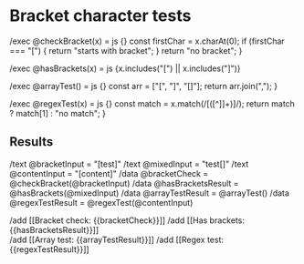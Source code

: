 # Bracket character tests

/exec @checkBracket(x) = js {}
  const firstChar = x.charAt(0);
  if (firstChar === "[") {
    return "starts with bracket";
  }
  return "no bracket";
}

/exec @hasBrackets(x) = js {x.includes("[") || x.includes("]")}

/exec @arrayTest() = js {}
  const arr = ["[", "]", "[]"];
  return arr.join(",");
}

/exec @regexTest(x) = js {}
  const match = x.match(/\[([^\]]+)\]/);
  return match ? match[1] : "no match";
}

## Results
/text @bracketInput = "[test]"
/text @mixedInput = "test[]"
/text @contentInput = "[content]"
/data @bracketCheck = @checkBracket(@bracketInput)
/data @hasBracketsResult = @hasBrackets(@mixedInput)
/data @arrayTestResult = @arrayTest()
/data @regexTestResult = @regexTest(@contentInput)

/add [[Bracket check: {{bracketCheck}}]]
/add [[Has brackets: {{hasBracketsResult}}]]  
/add [[Array test: {{arrayTestResult}}]]
/add [[Regex test: {{regexTestResult}}]]